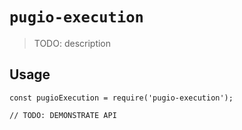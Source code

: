 # `pugio-execution`

> TODO: description

## Usage

```
const pugioExecution = require('pugio-execution');

// TODO: DEMONSTRATE API
```
